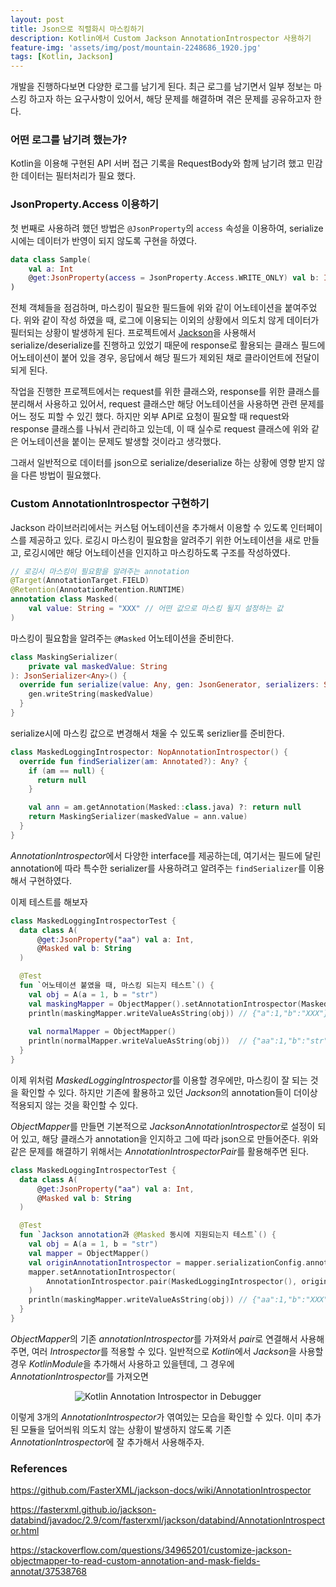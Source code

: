 ```yaml
---
layout: post
title: Json으로 직렬화시 마스킹하기
description: Kotlin에서 Custom Jackson AnnotationIntrospector 사용하기
feature-img: 'assets/img/post/mountain-2248686_1920.jpg'
tags: [Kotlin, Jackson]
---
```


개발을 진행하다보면 다양한 로그를 남기게 된다. 최근 로그를 남기면서 일부 정보는 마스킹 하고자 하는 요구사항이 있어서, 해당 문제를 해결하며 겪은 문제를 공유하고자 한다.

### 어떤 로그를 남기려 했는가?

Kotlin을 이용해 구현된 API 서버 접근 기록을 RequestBody와 함께 남기려 했고 민감한 데이터는 필터처리가 필요 했다.

### JsonProperty.Access 이용하기

첫 번째로 사용하려 했던 방법은 `@JsonProperty`의 `access` 속성을 이용하여, serialize시에는 데이터가 반영이 되지 않도록 구현을 하였다.

```kotlin
data class Sample(
    val a: Int
    @get:JsonProperty(access = JsonProperty.Access.WRITE_ONLY) val b: Int
)
```

전체 객체들을 점검하며, 마스킹이 필요한 필드들에 위와 같이 어노테이션을 붙여주었다. 위와 같이 작성 하였을 때, 로그에 이용되는 이외의 상황에서 의도치 않게 데이터가 필터되는 상황이 발생하게 된다. 프로젝트에서 [Jackson](https://github.com/FasterXML/jackson)을 사용해서 serialize/deserialize를 진행하고 있었기 때문에 response로 활용되는 클래스 필드에 어노테이션이 붙어 있을 경우, 응답에서 해당 필드가 제외된 채로 클라이언트에 전달이 되게 된다.

작업을 진행한 프로젝트에서는 request를 위한 클래스와, response를 위한 클래스를 분리해서 사용하고 있어서, request 클래스만 해당 어노테이션을 사용하면 관련 문제를 어느 정도 피할 수 있긴 했다. 하지만 외부 API로 요청이 필요할 때 request와 response 클래스를 나눠서 관리하고 있는데, 이 때 실수로 request 클래스에 위와 같은 어노테이션을 붙이는 문제도 발생할 것이라고 생각했다.

그래서 일반적으로 데이터를 json으로 serialize/deserialize 하는 상황에 영향 받지 않을 다른 방법이 필요했다.

### Custom AnnotationIntrospector 구현하기

Jackson 라이브러리에서는 커스텀 어노테이션을 추가해서 이용할 수 있도록 인터페이스를 제공하고 있다. 로깅시 마스킹이 필요함을 알려주기 위한 어노테이션을 새로 만들고, 로깅시에만 해당 어노테이션을 인지하고 마스킹하도록 구조를 작성하였다.

```kotlin
// 로깅시 마스킹이 필요함을 알려주는 annotation
@Target(AnnotationTarget.FIELD)
@Retention(AnnotationRetention.RUNTIME)
annotation class Masked(
    val value: String = "XXX" // 어떤 값으로 마스킹 될지 설정하는 값
)
```

마스킹이 필요함을 알려주는 `@Masked` 어노테이션을 준비한다.

```kotlin
class MaskingSerializer(
    private val maskedValue: String
): JsonSerializer<Any>() {
  override fun serialize(value: Any, gen: JsonGenerator, serializers: SerializerProvider?) {
    gen.writeString(maskedValue)
  }
}
```

serialize시에 마스킹 값으로 변경해서 채울 수 있도록 serizlier를 준비한다.

```kotlin
class MaskedLoggingIntrospector: NopAnnotationIntrospector() {
  override fun findSerializer(am: Annotated?): Any? {
    if (am == null) {
      return null
    }

    val ann = am.getAnnotation(Masked::class.java) ?: return null
    return MaskingSerializer(maskedValue = ann.value)
  }
}
```

*AnnotationIntrospector*에서 다양한 interface를 제공하는데, 여기서는 필드에 달린 annotation에 따라 특수한 serializer를 사용하려고 알려주는 `findSerializer`를 이용해서 구현하였다.

이제 테스트를 해보자

```kotlin
class MaskedLoggingIntrospectorTest {
  data class A(
      @get:JsonProperty("aa") val a: Int,
      @Masked val b: String
  )

  @Test
  fun `어노테이션 붙였을 때, 마스킹 되는지 테스트`() {
    val obj = A(a = 1, b = "str")
    val maskingMapper = ObjectMapper().setAnnotationIntrospector(MaskedLoggingIntrospector())
    println(maskingMapper.writeValueAsString(obj)) // {"a":1,"b":"XXX"}
      
    val normalMapper = ObjectMapper()
    println(normalMapper.writeValueAsString(obj))  // {"aa":1,"b":"str"}
  }
}
```

이제 위처럼 *MaskedLoggingIntrospector*를 이용할 경우에만, 마스킹이 잘 되는 것을 확인할 수 있다. 하지만 기존에 활용하고 있던 *Jackson*의 annotation들이 더이상 적용되지 않는 것을 확인할 수 있다.

*ObjectMapper*를 만들면 기본적으로 *JacksonAnnotationIntrospector*로 설정이 되어 있고, 해당 클래스가 annotation을 인지하고 그에 따라 json으로 만들어준다. 위와 같은 문제를 해결하기 위해서는 *AnnotationIntrospectorPair*를 활용해주면 된다.

```kotlin
class MaskedLoggingIntrospectorTest {
  data class A(
      @get:JsonProperty("aa") val a: Int,
      @Masked val b: String
  )

  @Test
  fun `Jackson annotation과 @Masked 동시에 지원되는지 테스트`() {
    val obj = A(a = 1, b = "str")
    val mapper = ObjectMapper()
    val originAnnotationIntrospector = mapper.serializationConfig.annotationIntrospector
    mapper.setAnnotationIntrospector(
        AnnotationIntrospector.pair(MaskedLoggingIntrospector(), originAnnotationIntrospector)
    )
    println(maskingMapper.writeValueAsString(obj)) // {"aa":1,"b":"XXX"}
  }
}
```

*ObjectMapper*의 기존 *annotationIntrospector*를 가져와서 *pair*로 연결해서 사용해주면, 여러 *Introspector*를 적용할 수 있다. 일반적으로 *Kotlin*에서 *Jackson*을 사용할 경우 *KotlinModule*을 추가해서 사용하고 있을텐데, 그 경우에 *AnnotationIntrospector*를 가져오면

<div style="text-align:center"><img alt="Kotlin Annotation Introspector in Debugger" src="{{ site.baseurl }}/assets/img/post/kotlin-annotation-introspector.png"></div>

이렇게 3개의 *AnnotationIntrospector*가 엮여있는 모습을 확인할 수 있다. 이미 추가된 모듈을 덮어씌워 의도치 않는 상황이 발생하지 않도록 기존 *AnnotationIntrospector*에 잘 추가해서 사용해주자.

### References

https://github.com/FasterXML/jackson-docs/wiki/AnnotationIntrospector

https://fasterxml.github.io/jackson-databind/javadoc/2.9/com/fasterxml/jackson/databind/AnnotationIntrospector.html

https://stackoverflow.com/questions/34965201/customize-jackson-objectmapper-to-read-custom-annotation-and-mask-fields-annotat/37538768

